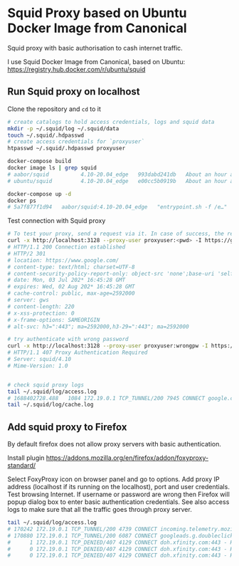 # Squid Proxy based on Ubuntu Docker Image from Canonical #

Squid proxy with basic authorisation to cash internet traffic. 

I use Squid Docker Image from Canonical, based on Ubuntu:
https://registry.hub.docker.com/r/ubuntu/squid

## Run Squid proxy on localhost ##

Clone the repository and `cd` to it

```sh
# create catalogs to hold access credentials, logs and squid data
mkdir -p ~/.squid/log ~/.squid/data
touch ~/.squid/.hdpasswd
# create access credentials for `proxyuser`
htpasswd ~/.squid/.hdpasswd proxyuser

docker-compose build 
docker image ls | grep squid
# aabor/squid          4.10-20.04_edge   993dabd241db   About an hour ago   226MB
# ubuntu/squid         4.10-20.04_edge   e00cc5b0919b   About an hour ago   225MB

docker-compose up -d
docker ps
# 5a7f877f1d94   aabor/squid:4.10-20.04_edge   "entrypoint.sh -f /e…"   About an hour ago   Up 3 seconds   0.0.0.0:3128->3128/tcp   squid-proxy
```

Test connection with Squid proxy

```sh
# To test your proxy, send a request via it. In case of success, the reply must be something like below
curl -x http://localhost:3128 --proxy-user proxyuser:<pwd> -I https://google.com
# HTTP/1.1 200 Connection established
# HTTP/2 301 
# location: https://www.google.com/
# content-type: text/html; charset=UTF-8
# content-security-policy-report-only: object-src 'none';base-uri 'self';script-src 'nonce-Z9dd64hJ4DtGt25W2DZElA' 'strict-dynamic' 'report-sample' 'unsafe-eval' 'unsafe-inline' https: http:;report-uri https://csp.withgoogle.com/csp/gws/other-hp
# date: Mon, 03 Jul 202* 16:45:28 GMT
# expires: Wed, 02 Aug 202* 16:45:28 GMT
# cache-control: public, max-age=2592000
# server: gws
# content-length: 220
# x-xss-protection: 0
# x-frame-options: SAMEORIGIN
# alt-svc: h3=":443"; ma=2592000,h3-29=":443"; ma=2592000

# try authenticate with wrong password
curl -x http://localhost:3128 --proxy-user proxyuser:wrongpw -I https://google.com
# HTTP/1.1 407 Proxy Authentication Required
# Server: squid/4.10
# Mime-Version: 1.0


# check squid proxy logs
tail ~/.squid/log/access.log
# 1688402728.488   1084 172.19.0.1 TCP_TUNNEL/200 7945 CONNECT google.com:443 - HIER_DIRECT/*.*.*.* -
tail ~/.squid/log/cache.log
```

## Add squid proxy to Firefox

By default firefox does not allow proxy servers with basic authentication.

Install plugin https://addons.mozilla.org/en/firefox/addon/foxyproxy-standard/

Select FoxyProxy icon on browser panel and go to options.
Add proxy IP address (localhost if its running on the localhost), port and user credentials.
Test browsing Internet. If username or password are wrong then Firefox will popup dialog box to enter basic authentication credentials.
See also access logs to make sure that all the traffic goes through proxy server.
```sh
tail ~/.squid/log/access.log
# 170242 172.19.0.1 TCP_TUNNEL/200 4739 CONNECT incoming.telemetry.mozilla.org:443 proxyuser HIER_DIRECT/34.120.208.123 -
# 170880 172.19.0.1 TCP_TUNNEL/200 6087 CONNECT googleads.g.doubleclick.net:443 proxyuser HIER_DIRECT/142.251.33.66 -
#      1 172.19.0.1 TCP_DENIED/407 4129 CONNECT doh.xfinity.com:443 - HIER_NONE/- text/html
#      0 172.19.0.1 TCP_DENIED/407 4129 CONNECT doh.xfinity.com:443 - HIER_NONE/- text/html
#      0 172.19.0.1 TCP_DENIED/407 4129 CONNECT doh.xfinity.com:443 - HIER_NONE/- text/html
```